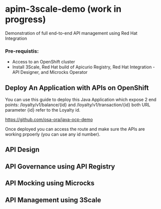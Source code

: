 # apim-3scale-demo (work in progress)
Demonstration of full end-to-end API management using Red Hat Integration

### Pre-requistis:
- Access to an OpenShift cluster
- Install 3Scale, Red Hat build of Apicurio Registry, Red Hat Integration - API Designer, and Microcks Operator

## Deploy An Application with APIs on OpenShift 

You can use this guide to deploy this Java Application which expose 2 end points: /loyalty/v1/balance/{id} and /loyalty/v1/transaction/{id} both URL parameter {id} refer to the Loyalty id.

https://github.com/osa-ora/java-ocp-demo

Once deployed you can access the route and make sure the APIs are working prpoerly (you can use any id number).

## API Design

## API Governance using API Registry

## API Mocking using Microcks

## API Management using 3Scale


